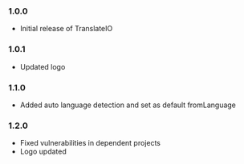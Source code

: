 ### 1.0.0

- Initial release of TranslateIO

### 1.0.1

- Updated logo

### 1.1.0

- Added auto language detection and set as default fromLanguage

### 1.2.0

- Fixed vulnerabilities in dependent projects
- Logo updated